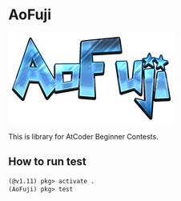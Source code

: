 # AoFuji

![](docs/logo.png)

This is library for AtCoder Beginner Contests.

## How to run test

```console
(@v1.11) pkg> activate .
(AoFuji) pkg> test
```
